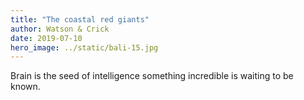 ```yaml
---
title: "The coastal red giants"
author: Watson & Crick
date: 2019-07-10
hero_image: ../static/bali-15.jpg
---
```

Brain is the seed of intelligence something incredible is waiting to be known.